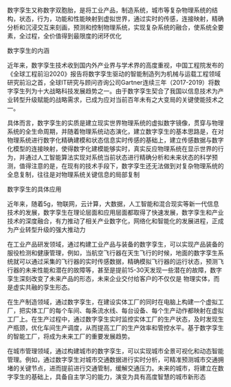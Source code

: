 数字孪生又称数字双胞胎，是将工业产品，制造系统，城市等复杂物理系统的结构，状态，行为，功能和性能映射到虚拟世界，通过实时的传感，连接映射，精确分析和沉浸交互来刻画，预测和控制物理系统，实现复杂系统的融合，使系统全要素，全过程，全价值得到最限度的闭环优化

数字孪生的内涵

近年来，数字孪生技术收到国内外产业界与学术界的高度重视，中国工程院发布的 《全球工程前沿2020》报告将数字孪生驱动的智能制造列为机械与运载工程领域研究前沿之首，全球IT研究与顾问咨询公司Gartner连续三年（2017-2019）将数字孪生列为十大战略科技发展趋势之一。由于数字孪生契合了我国以信息技术为产业转型升级赋能的战略需求，已成为应对当前百年未有之大变局的关键使能技术之一。

具体而言，数字孪生的实质是建立现实世界物理系统的虚拟数字镜像，贯穿与物理系统的全生命周期，并随着物理系统动态演化，建立数字孪生的基本思路是，在对物理系统进行数字化精确建模和状态信息实时传感的基础上，建立传感数据与数字化模型的连接映射，使得数字化建模能够实时，真实反应物理系统在显示世界的行为，并通过人工智能算法实现对系统当前状态进行精确分析和未来状态的科学预测，值得注意的是，在现有的技术手段下，数字孪生还无法做到对复杂物理系统的全息复制，往往是对物理系统关键信息的局部复制

数字孪生的具体应用

近年来，随着5g，物联网，云计算，大数据，人工智能和混合现实等新一代信息技术的发展，数字孪生在理论层面和应用层面都取得了快速发展，数字孪生和产业技术的深度融合，有力推动了相关产业数字化，网络化和智能化的发展进程，正成为产业转型升级的强大推动力

在工业产品研发领域，通过构建工业产品与装备的数字孪生，可以实现产品装备的服役检测和健康管理，例如，当航空飞行器在天生飞行的时候，地面的数字孪生系统就可以通过采集的飞行器的实时传感数据，精确模拟飞行器的运行状态，预测飞行器的未来性能和潜在的故障等，甚至是提前15-30天发现一些潜在的故障，数字孪生深刻改变了未来产品的形态，未来企业交付给客户的不仅仅是	物理实体，而是虚实共融的孪生形态。

在生产制造领域，通过数字孪生，在建设实体工厂的同时在电脑上构建一个虚拟工厂，把实体工厂的每个车间、每条流水线、每台设备、每个生产动作都映射在虚拟工厂上。在生产过程中，通过数字孪生实时监控实体工厂的生产状态，及时发现生产瓶颈，优化车间生产调度，从而提高工厂的生产效率和管控水平。基于数字孪生的智能工厂，将成为未来工厂的重要发展趋势。

在城市管理领域，通过构建城市的数字孪生，可以实现城市全景可视化和动态智能管理。例如，通过数字孪生对城市交通数据进行实时分析，可精准预测城市交通拥堵的关键节点，进而提前进行交通管制，缓解交通压力。未来的城市，将建立在数字孪生的基础上，具备自主学习的能力，演变为具有高度智慧的城市新形态